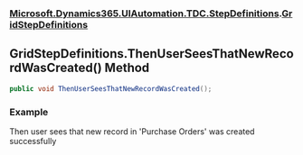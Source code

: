 ### [Microsoft.Dynamics365.UIAutomation.TDC.StepDefinitions](Microsoft.Dynamics365.UIAutomation.TDC.StepDefinitions.md 'Microsoft.Dynamics365.UIAutomation.TDC.StepDefinitions').[GridStepDefinitions](GridStepDefinitions.md 'Microsoft.Dynamics365.UIAutomation.TDC.StepDefinitions.GridStepDefinitions')

## GridStepDefinitions.ThenUserSeesThatNewRecordWasCreated() Method

```csharp
public void ThenUserSeesThatNewRecordWasCreated();
```

### Example
Then user sees that new record in 'Purchase Orders' was created successfully